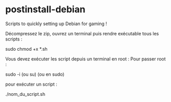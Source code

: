 # postinstall-debian

Scripts to quickly setting up Debian for gaming !

Décompressez le zip, ouvrez un terminal puis rendre exécutable tous les scripts :

  sudo chmod +x *.sh
  
Vous devez exécuter les script depuis un terminal en root :
Pour passer root : 

  sudo -i (ou su) (ou en sudo)

pour exécuter un script :

  ./nom_du_script.sh

